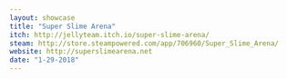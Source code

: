 ```yaml
---
layout: showcase
title: "Super Slime Arena"
itch: http://jellyteam.itch.io/super-slime-arena/
steam: http://store.steampowered.com/app/706960/Super_Slime_Arena/
website: http://superslimearena.net
date: "1-29-2018"
---
```

